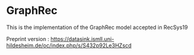 # GraphRec
This is the implementation of the GraphRec model accepted in RecSys19

Preprint version : https://datasink.ismll.uni-hildesheim.de/oc/index.php/s/S432p92Le3HZscd
